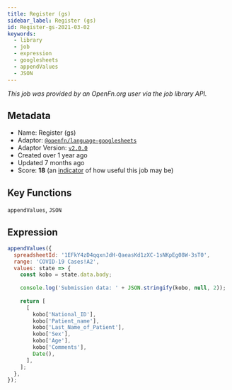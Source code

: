 ```yaml
---
title: Register (gs)
sidebar_label: Register (gs)
id: Register-gs-2021-03-02
keywords:
  - library
  - job
  - expression
  - googlesheets
  - appendValues
  - JSON
---
```


<em>This job was provided by an OpenFn.org user via the job library API.</em>

## Metadata

- Name: Register (gs)
- Adaptor: [`@openfn/language-googlesheets`](https://www.github.com/openfn/language-googlesheets)
- Adaptor Version: [`v2.0.0`](https://www.github.com/openfn/language-googlesheets/releases/tag/v2.0.0)
- Created over 1 year ago
- Updated 7 months ago
- Score: <b>18</b> (an [indicator](/adaptors/library/#library-scores) of how useful this job may be)

## Key Functions

`appendValues`, `JSON`

## Expression

```js
appendValues({
  spreadsheetId: '1EFkY4zD4qqxnJdH-QaeasKd1zXC-1sNKpEg08W-3sT0',
  range: 'COVID-19 Cases!A2',
  values: state => {
    const kobo = state.data.body;
    
    console.log('Submission data: ' + JSON.stringify(kobo, null, 2));
    
    return [
      [
        kobo['National_ID'],
        kobo['Patient_name'],
        kobo['Last_Name_of_Patient'],
        kobo['Sex'],
        kobo['Age'],
        kobo['Comments'],
        Date(),
      ],
    ];
  },
});
```